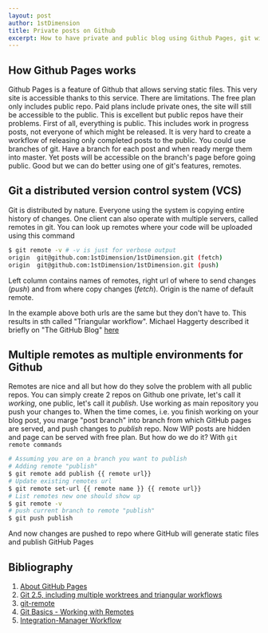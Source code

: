 ```yaml
---
layout: post
author: 1stDimension
title: Private posts on Github
excerpt: How to have private and public blog using Github Pages, git with multiple environments.
---
```


## How Github Pages works

Github Pages is a feature of Github that allows serving static files. This very site is
accessible thanks to this service. There are limitations. The free plan only includes public
repo. Paid plans include private ones, the site will still be accessible to the public. This
is excellent but public repos have their problems. First of all, everything is public. This
includes work in progress posts, not everyone  of which might be released. It is very hard
to create a workflow of releasing only completed posts to the public. You could use branches
of git. Have a branch for each post and when ready merge them into master. Yet posts will be
accessible on the branch's page before going public. Good but we can do better using one of
git's features, remotes.

## Git a distributed version control system (VCS)

Git is distributed by nature. Everyone using the system is copying entire history of changes.
One client can also operate with multiple servers, called remotes in git. You can look up
remotes where your code will be uploaded using this command

```sh
$ git remote -v # -v is just for verbose output
origin  git@github.com:1stDimension/1stDimension.git (fetch)
origin  git@github.com:1stDimension/1stDimension.git (push)
```
Left column contains names of remotes, right url of where to send changes (*push*) and from
where copy changes (*fetch*). Origin is the name of default remote.

In the example above both urls are the same but they don't have to. This results in sth called
"Triangular workflow". Michael Haggerty described it briefly on "The GitHub Blog" [here](https://github.blog/2015-07-29-git-2-5-including-multiple-worktrees-and-triangular-workflows/#improved-support-for-triangular-workflows)

## Multiple remotes as multiple environments for Github 

Remotes are nice and all but how do they solve the problem with all public repos. You can simply
create 2 repos on Github one private, let's call it *working*, one public, let's call it *publish*.
Use working as main repository you push your changes to. When the time comes, i.e. you finish working
on your blog post, you marge "post branch" into branch from which GitHub pages are served, and push
changes to *publish* repo. Now WIP posts are hidden and page can be served with free plan. But how
do we do it? With ```git remote commands```

```sh
# Assuming you are on a branch you want to publish
# Adding remote "publish"
$ git remote add publish {{ remote url}}
# Update existing remotes url
$ git remote set-url {{ remote name }} {{ remote url}}
# List remotes new one should show up
$ git remote -v
# push current branch to remote "publish"
$ git push publish 
```

And now changes are pushed to repo where GitHub will generate static files and publish GitHub Pages



## Bibliography

1. [About GitHub Pages](https://docs.github.com/en/github/working-with-github-pages/about-github-pages)
1. [Git 2.5, including multiple worktrees and triangular workflows](https://github.blog/2015-07-29-git-2-5-including-multiple-worktrees-and-triangular-workflows/)
1. [git-remote](https://git-scm.com/docs/git-remote)
1. [Git Basics - Working with Remotes](https://git-scm.com/book/en/v2/Git-Basics-Working-with-Remotes)
1. [Integration-Manager Workflow](https://git-scm.com/book/en/v2/Distributed-Git-Distributed-Workflows)